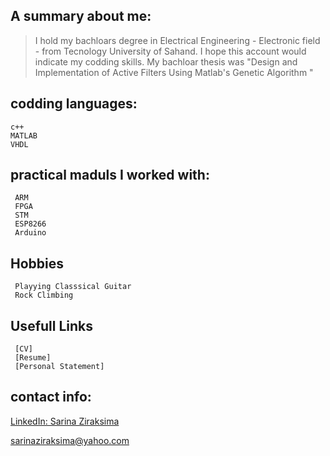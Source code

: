


<h2>A summary about me:</h2>



> I hold my bachloars degree in Electrical Engineering - Electronic field - from Tecnology University of Sahand. I hope this account would indicate my codding skills. My bachloar thesis was "Design and Implementation of Active Filters Using Matlab's Genetic Algorithm "


<h2>codding languages:</h2>

> 
  ```
  c++
  MATLAB
  VHDL
  ```


<h2>practical maduls I worked with:</h2>

> 
 ```
  ARM
  FPGA
  STM
  ESP8266
  Arduino
  ```

<h2>Hobbies</h2>

> 
 ```
  Playying Classsical Guitar
  Rock Climbing
  ```

<h2>Usefull Links</h2>

> 
 ```
  [CV]
  [Resume]
  [Personal Statement]
  ```



<h2>contact info:</h2>


[LinkedIn: Sarina Ziraksima](https://www.linkedin.com/in/sarina-ziraksima-605827254?utm_source=share&utm_campaign=share_via&utm_content=profile&utm_medium=ios_app)

sarinaziraksima@yahoo.com

